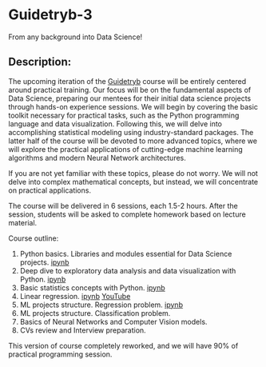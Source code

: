 # Guidetryb-3
From any background into Data Science!

## Description:

The upcoming iteration of the [Guidetryb](https://www.guidetryb.com/courses/data-driven-success) course will be entirely centered around practical training. Our focus will be on the fundamental aspects of Data Science, preparing our mentees for their initial data science projects through hands-on experience sessions. We will begin by covering the basic toolkit necessary for practical tasks, such as the Python programming language and data visualization. Following this, we will delve into accomplishing statistical modeling using industry-standard packages. The latter half of the course will be devoted to more advanced topics, where we will explore the practical applications of cutting-edge machine learning algorithms and modern Neural Network architectures.

If you are not yet familiar with these topics, please do not worry. We will not delve into complex mathematical concepts, but instead, we will concentrate on practical applications.

The course will be delivered in 6 sessions, each 1.5-2 hours. After the session, students will be asked to complete homework based on lecture material.

Course outline:

1. Python basics. Libraries and modules essential for Data Science projects. [ipynb](1_Python/)
2. Deep dive to exploratory data analysis and data visualization with Python. [ipynb](2_EDA/)
3. Basic statistics concepts with Python. [ipynb](3_Statistics/)
4. Linear regression. [ipynb](4_Linear_Regression/) [YouTube](https://youtu.be/BODxTUTPMQ0) 
5. ML projects structure. Regression problem. [ipynb](5_ML_project/)
6. ML projects structure. Classification problem.
7. Basics of Neural Networks and Computer Vision models.
8. CVs review and Interview preparation.


This version of course completely reworked, and we will have 90% of practical programming session.
